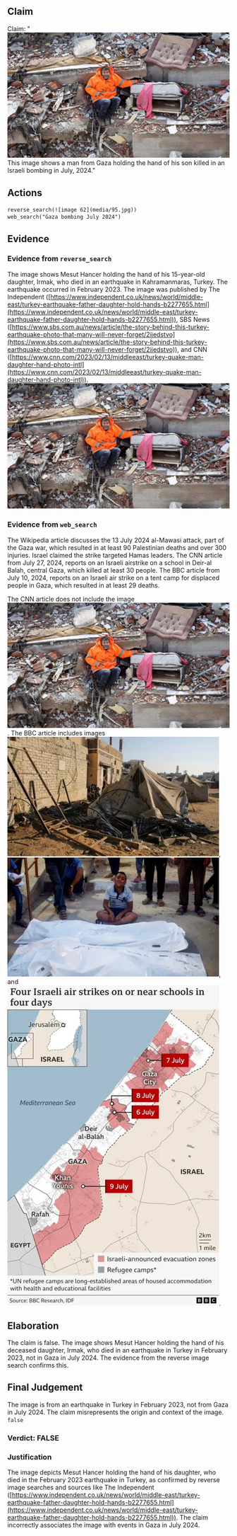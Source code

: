 ## Claim
Claim: "![image 62](media/95.jpg) This image shows a man from Gaza holding the hand of his son killed in an Israeli bombing in July, 2024."

## Actions
```
reverse_search(![image 62](media/95.jpg))
web_search("Gaza bombing July 2024")
```

## Evidence
### Evidence from `reverse_search`
The image shows Mesut Hancer holding the hand of his 15-year-old daughter, Irmak, who died in an earthquake in Kahramanmaras, Turkey. The earthquake occurred in February 2023. The image was published by The Independent ([https://www.independent.co.uk/news/world/middle-east/turkey-earthquake-father-daughter-hold-hands-b2277655.html](https://www.independent.co.uk/news/world/middle-east/turkey-earthquake-father-daughter-hold-hands-b2277655.html)), SBS News ([https://www.sbs.com.au/news/article/the-story-behind-this-turkey-earthquake-photo-that-many-will-never-forget/2ijedstvo](https://www.sbs.com.au/news/article/the-story-behind-this-turkey-earthquake-photo-that-many-will-never-forget/2ijedstvo)), and CNN ([https://www.cnn.com/2023/02/13/middleeast/turkey-quake-man-daughter-hand-photo-intl](https://www.cnn.com/2023/02/13/middleeast/turkey-quake-man-daughter-hand-photo-intl)). ![image 62](media/95.jpg)


### Evidence from `web_search`
The Wikipedia article discusses the 13 July 2024 al-Mawasi attack, part of the Gaza war, which resulted in at least 90 Palestinian deaths and over 300 injuries. Israel claimed the strike targeted Hamas leaders. The CNN article from July 27, 2024, reports on an Israeli airstrike on a school in Deir-al Balah, central Gaza, which killed at least 30 people. The BBC article from July 10, 2024, reports on an Israeli air strike on a tent camp for displaced people in Gaza, which resulted in at least 29 deaths.

The CNN article does not include the image ![image 62](media/95.jpg). The BBC article includes images ![image 12375](media/2025-08-31_12-29-1756643344-201906.jpg), ![image 12377](media/2025-08-31_12-29-1756643344-731205.jpg), and ![image 12379](media/2025-08-31_12-29-1756643345-025029.jpg).


## Elaboration
The claim is false. The image shows Mesut Hancer holding the hand of his deceased daughter, Irmak, who died in an earthquake in Turkey in February 2023, not in Gaza in July 2024. The evidence from the reverse image search confirms this.


## Final Judgement
The image is from an earthquake in Turkey in February 2023, not from Gaza in July 2024. The claim misrepresents the origin and context of the image. `false`

### Verdict: FALSE

### Justification
The image depicts Mesut Hancer holding the hand of his daughter, who died in the February 2023 earthquake in Turkey, as confirmed by reverse image searches and sources like The Independent ([https://www.independent.co.uk/news/world/middle-east/turkey-earthquake-father-daughter-hold-hands-b2277655.html](https://www.independent.co.uk/news/world/middle-east/turkey-earthquake-father-daughter-hold-hands-b2277655.html)). The claim incorrectly associates the image with events in Gaza in July 2024.
